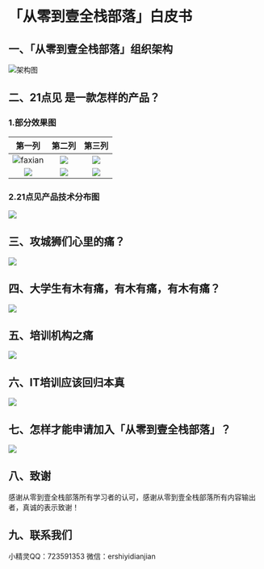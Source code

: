 # 「从零到壹全栈部落」白皮书

## 一、「从零到壹全栈部落」组织架构

![架构图](http://os8vua8h7.bkt.clouddn.com/%E4%BB%8E%E9%9B%B6%E5%88%B0%E5%A3%B9%E5%85%A8%E6%A0%88%E9%83%A8%E8%90%BD%E6%9E%B6%E6%9E%84%E5%9B%BE.png)


## 二、21点见 是一款怎样的产品？
### 1.部分效果图

|第一列|第二列|第三列|
|:------:|:-----:|:----:|
|![faxian](http://os8vua8h7.bkt.clouddn.com/WechatIMG86.png)|![](http://os8vua8h7.bkt.clouddn.com/WechatIMG87.png)|![](http://os8vua8h7.bkt.clouddn.com/WechatIMG89.png)|
|![](http://os8vua8h7.bkt.clouddn.com/WechatIMG91.png)|![](http://os8vua8h7.bkt.clouddn.com/WechatIMG92.png)|![](http://os8vua8h7.bkt.clouddn.com/WechatIMG93.png)|

### 2.21点见产品技术分布图

![](http://os8vua8h7.bkt.clouddn.com/21%E7%82%B9%E8%A7%81%E4%BA%A7%E5%93%81%E6%8A%80%E6%9C%AF%E5%88%86%E5%B8%83%E5%9B%BE-%E6%96%B0.png)


## 三、攻城狮们心里的痛？

![](http://os8vua8h7.bkt.clouddn.com/%E6%94%BB%E5%9F%8E%E7%8B%AE%E4%BB%AC%E5%BF%83%E9%87%8C%E7%9A%84%E7%97%9B-%E6%96%B0.png)

## 四、大学生有木有痛，有木有痛，有木有痛？

![](http://os8vua8h7.bkt.clouddn.com/%E5%A4%A7%E5%AD%A6%E7%94%9F%E6%9C%89%E6%9C%A8%E6%9C%89%E7%97%9B-%E6%96%B0.png)

## 五、培训机构之痛

 ![](http://os8vua8h7.bkt.clouddn.com/%E5%9F%B9%E8%AE%AD%E6%9C%BA%E6%9E%84%E4%B9%8B%E7%97%9B.png)
 

## 六、IT培训应该回归本真 

![](http://os8vua8h7.bkt.clouddn.com/%E5%9B%9E%E5%BD%92%E6%9C%AC%E7%9C%9F-%E6%96%B0.png)


## 七、怎样才能申请加入「从零到壹全栈部落」？

![](http://os8vua8h7.bkt.clouddn.com/%E7%94%B3%E8%AF%B7%E5%8A%A0%E5%85%A5%E4%BB%8E%E9%9B%B6%E5%88%B0%E5%A3%B9%E5%85%A8%E6%A0%88%E9%83%A8%E8%90%BDv2.0.png)

## 八、致谢
感谢从零到壹全栈部落所有学习者的认可，感谢从零到壹全栈部落所有内容输出者，真诚的表示致谢！

## 九、联系我们
小精灵QQ：723591353
微信：ershiyidianjian


